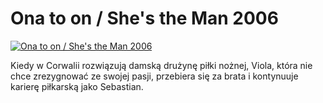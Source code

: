 Ona to on / She's the Man 2006 
=============
[![Ona to on / She's the Man 2006 ](http://vidos.pl/images/player.gif)](http://vidos.pl/ona-to-on-she-s-the-man-2006)

 Kiedy w Corwalii rozwiązują damską drużynę piłki nożnej, Viola, która nie chce zrezygnować ze swojej pasji, przebiera się za brata i kontynuuje karierę piłkarską jako Sebastian.
